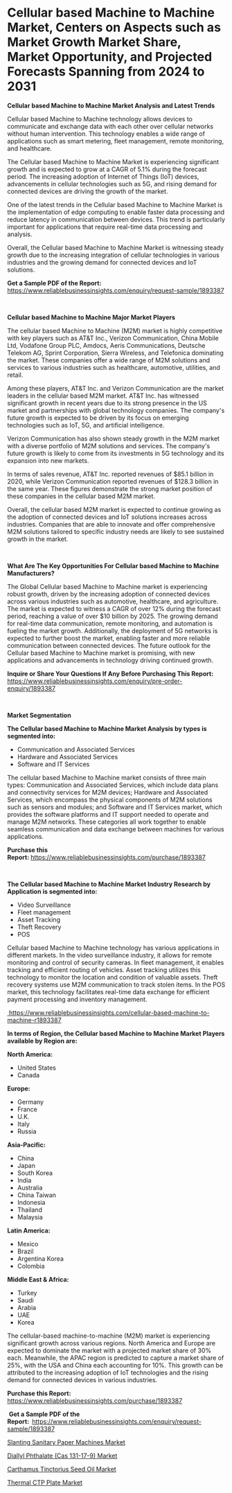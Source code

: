 <p><h1>Cellular based Machine to Machine Market, Centers on Aspects such as Market Growth Market Share, Market Opportunity, and Projected Forecasts Spanning from 2024 to 2031</h1></p><p><strong>Cellular based Machine to Machine Market Analysis and Latest Trends</strong></p>
<p><p>Cellular based Machine to Machine technology allows devices to communicate and exchange data with each other over cellular networks without human intervention. This technology enables a wide range of applications such as smart metering, fleet management, remote monitoring, and healthcare.</p><p>The Cellular based Machine to Machine Market is experiencing significant growth and is expected to grow at a CAGR of 5.1% during the forecast period. The increasing adoption of Internet of Things (IoT) devices, advancements in cellular technologies such as 5G, and rising demand for connected devices are driving the growth of the market.</p><p>One of the latest trends in the Cellular based Machine to Machine Market is the implementation of edge computing to enable faster data processing and reduce latency in communication between devices. This trend is particularly important for applications that require real-time data processing and analysis.</p><p>Overall, the Cellular based Machine to Machine Market is witnessing steady growth due to the increasing integration of cellular technologies in various industries and the growing demand for connected devices and IoT solutions.</p></p>
<p><strong>Get a Sample PDF of the Report:&nbsp;</strong> <a href="https://www.reliablebusinessinsights.com/enquiry/request-sample/1893387">https://www.reliablebusinessinsights.com/enquiry/request-sample/1893387</a></p>
<p>&nbsp;</p>
<p><strong>Cellular based Machine to Machine Major Market Players</strong></p>
<p><p>The cellular based Machine to Machine (M2M) market is highly competitive with key players such as AT&T Inc., Verizon Communication, China Mobile Ltd, Vodafone Group PLC, Amdocs, Aeris Communications, Deutsche Telekom AG, Sprint Corporation, Sierra Wireless, and Telefonica dominating the market. These companies offer a wide range of M2M solutions and services to various industries such as healthcare, automotive, utilities, and retail.</p><p>Among these players, AT&T Inc. and Verizon Communication are the market leaders in the cellular based M2M market. AT&T Inc. has witnessed significant growth in recent years due to its strong presence in the US market and partnerships with global technology companies. The company's future growth is expected to be driven by its focus on emerging technologies such as IoT, 5G, and artificial intelligence.</p><p>Verizon Communication has also shown steady growth in the M2M market with a diverse portfolio of M2M solutions and services. The company's future growth is likely to come from its investments in 5G technology and its expansion into new markets.</p><p>In terms of sales revenue, AT&T Inc. reported revenues of $85.1 billion in 2020, while Verizon Communication reported revenues of $128.3 billion in the same year. These figures demonstrate the strong market position of these companies in the cellular based M2M market.</p><p>Overall, the cellular based M2M market is expected to continue growing as the adoption of connected devices and IoT solutions increases across industries. Companies that are able to innovate and offer comprehensive M2M solutions tailored to specific industry needs are likely to see sustained growth in the market.</p></p>
<p>&nbsp;</p>
<p><strong>What Are The Key Opportunities For Cellular based Machine to Machine Manufacturers?</strong></p>
<p><p>The Global Cellular based Machine to Machine market is experiencing robust growth, driven by the increasing adoption of connected devices across various industries such as automotive, healthcare, and agriculture. The market is expected to witness a CAGR of over 12% during the forecast period, reaching a value of over $10 billion by 2025. The growing demand for real-time data communication, remote monitoring, and automation is fueling the market growth. Additionally, the deployment of 5G networks is expected to further boost the market, enabling faster and more reliable communication between connected devices. The future outlook for the Cellular based Machine to Machine market is promising, with new applications and advancements in technology driving continued growth.</p></p>
<p><strong>Inquire or Share Your Questions If Any Before Purchasing This Report:</strong> <a href="https://www.reliablebusinessinsights.com/enquiry/pre-order-enquiry/1893387">https://www.reliablebusinessinsights.com/enquiry/pre-order-enquiry/1893387</a></p>
<p>&nbsp;</p>
<p><strong>Market Segmentation</strong></p>
<p><strong>The Cellular based Machine to Machine Market Analysis by types is segmented into:</strong></p>
<p><ul><li>Communication and Associated Services</li><li>Hardware and Associated Services</li><li>Software and IT Services</li></ul></p>
<p><p>The cellular based Machine to Machine market consists of three main types: Communication and Associated Services, which include data plans and connectivity services for M2M devices; Hardware and Associated Services, which encompass the physical components of M2M solutions such as sensors and modules; and Software and IT Services market, which provides the software platforms and IT support needed to operate and manage M2M networks. These categories all work together to enable seamless communication and data exchange between machines for various applications.</p></p>
<p><strong>Purchase this Report:&nbsp;</strong><a href="https://www.reliablebusinessinsights.com/purchase/1893387">https://www.reliablebusinessinsights.com/purchase/1893387</a></p>
<p>&nbsp;</p>
<p><strong>The Cellular based Machine to Machine Market Industry Research by Application is segmented into:</strong></p>
<p><ul><li>Video Surveillance</li><li>Fleet management</li><li>Asset Tracking</li><li>Theft Recovery</li><li>POS</li></ul></p>
<p><p>Cellular based Machine to Machine technology has various applications in different markets. In the video surveillance industry, it allows for remote monitoring and control of security cameras. In fleet management, it enables tracking and efficient routing of vehicles. Asset tracking utilizes this technology to monitor the location and condition of valuable assets. Theft recovery systems use M2M communication to track stolen items. In the POS market, this technology facilitates real-time data exchange for efficient payment processing and inventory management.</p></p>
<p><a href="https://www.reliablebusinessinsights.com/cellular-based-machine-to-machine-r1893387">&nbsp;https://www.reliablebusinessinsights.com/cellular-based-machine-to-machine-r1893387</a></p>
<p><strong>In terms of Region, the Cellular based Machine to Machine Market Players available by Region are:</strong></p>
<p>
    <p> <strong> North America: </strong>
        <ul>
            <li>United States</li>
            <li>Canada</li>
        </ul>
        </p> 
    <p> <strong> Europe: </strong>
        <ul>
            <li>Germany</li>
            <li>France</li>
            <li>U.K.</li>
            <li>Italy</li>
            <li>Russia</li>
        </ul>
        </p> 
    <p> <strong> Asia-Pacific: </strong>
        <ul>
            <li>China</li>
            <li>Japan</li>
            <li>South Korea</li>
            <li>India</li>
            <li>Australia</li>
            <li>China Taiwan</li>
            <li>Indonesia</li>
            <li>Thailand</li>
            <li>Malaysia</li>
        </ul>
        </p> 
    <p> <strong> Latin America: </strong>
        <ul>
            <li>Mexico</li>
            <li>Brazil</li>
            <li>Argentina Korea</li>
            <li>Colombia</li>
        </ul>
        </p> 
    <p> <strong> Middle East & Africa: </strong>
        <ul>
            <li>Turkey</li>
            <li>Saudi</li>
            <li>Arabia</li>
            <li>UAE</li>
            <li>Korea</li>
        </ul>
    </p>
    </p>
<p><p>The cellular-based machine-to-machine (M2M) market is experiencing significant growth across various regions. North America and Europe are expected to dominate the market with a projected market share of 30% each. Meanwhile, the APAC region is predicted to capture a market share of 25%, with the USA and China each accounting for 10%. This growth can be attributed to the increasing adoption of IoT technologies and the rising demand for connected devices in various industries.</p></p>
<p><strong>Purchase this Report: </strong><a href="https://www.reliablebusinessinsights.com/purchase/1893387">https://www.reliablebusinessinsights.com/purchase/1893387</a></p>
<p>&nbsp;<strong>Get a Sample PDF of the Report:&nbsp;&nbsp;</strong><a href="https://www.reliablebusinessinsights.com/enquiry/request-sample/1893387">https://www.reliablebusinessinsights.com/enquiry/request-sample/1893387</a></p>
<p><strong></strong></p>
<p><p><a href="https://github.com/perkinscortes152/Market-Research-Report-List-1/blob/main/slanting-sanitary-paper-machines-market.md">Slanting Sanitary Paper Machines Market</a></p><p><a href="https://github.com/PinkieRau13/Market-Research-Report-List-1/blob/main/diallyl-phthalate-cas-131-17-9-market.md">Diallyl Phthalate (Cas 131-17-9) Market</a></p><p><a href="https://medium.com/@liam.mcgrath5645/carthamus-tinctorius-seed-oil-market-size-is-growing-at-cagr-of-7-6-ac32773811f4">Carthamus Tinctorius Seed Oil Market</a></p><p><a href="https://medium.com/@samantha.welch56767/thermal-ctp-plate-market-forecasts-market-trends-and-impact-analysis-2024-2031-90d8661e4475">Thermal CTP Plate Market</a></p></p>